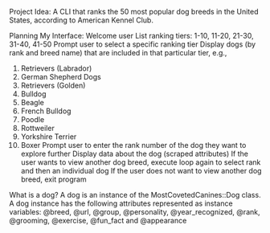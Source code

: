 Project Idea: A CLI that ranks the 50 most popular dog breeds in the United States, according to American Kennel Club.

Planning My Interface:
Welcome user
List ranking tiers:
1-10, 11-20, 21-30, 31-40, 41-50
Prompt user to select a specific ranking tier
Display dogs (by rank and breed name) that are included in that particular tier, e.g.,
1. Retrievers (Labrador)
2. German Shepherd Dogs
3. Retrievers (Golden)
4. Bulldog
5. Beagle
6. French Bulldog
7. Poodle
8. Rottweiler
9. Yorkshire Terrier
10. Boxer
Prompt user to enter the rank number of the dog they want to explore further
Display data about the dog (scraped attributes)
If the user wants to view another dog breed, execute loop again to select rank and then an individual dog
If the user does not want to view another dog breed, exit program

What is a dog?
A dog is an instance of the MostCovetedCanines::Dog class.
A dog instance has the following attributes represented as instance variables:
@breed, @url, @group, @personality, @year_recognized, @rank, @grooming, @exercise, @fun_fact and @appearance
